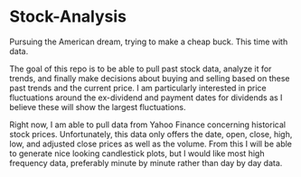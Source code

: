 # Stock-Analysis
Pursuing the American dream, trying to make a cheap buck. This time with data.

The goal of this repo is to be able to pull past stock data, analyze it for trends, and finally make decisions about buying and selling based on these past trends and the current price. I am particularly interested in price fluctuations around the ex-dividend and payment dates for dividends as I believe these will show the largest fluctuations.

Right now, I am able to pull data from Yahoo Finance concerning historical stock prices. Unfortunately, this data only offers the date, open, close, high, low, and adjusted close prices as well as the volume. From this I will be able to generate nice looking candlestick plots, but I would like most high frequency data, preferably minute by minute rather than day by day data.
